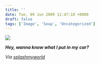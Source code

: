 ```yaml
---
title: ''
date: Tue, 09 Jun 2009 11:47:10 +0000
draft: false
tags: ['Image', 'Soup', 'Uncategorized']
---
```


![](https://madd0.files.wordpress.com/2009/06/45xbyg4proi3box6fs3pjacjo1_500.jpg)

**_Hey, wanna know what I put in my car?_**

_Via_ [_splashmyworld_](http://splashmyworld.com/post/120508242/obvious)
